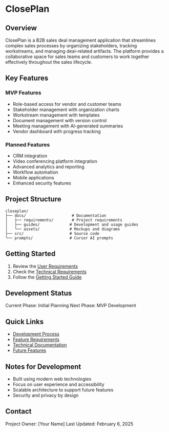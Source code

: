 # ClosePlan

## Overview
ClosePlan is a B2B sales deal management application that streamlines complex sales processes by organizing stakeholders, tracking workstreams, and managing deal-related artifacts. The platform provides a collaborative space for sales teams and customers to work together effectively throughout the sales lifecycle.

## Key Features

### MVP Features
- Role-based access for vendor and customer teams
- Stakeholder management with organization charts
- Workstream management with templates
- Document management with version control
- Meeting management with AI-generated summaries
- Vendor dashboard with progress tracking

### Planned Features
- CRM integration
- Video conferencing platform integration
- Advanced analytics and reporting
- Workflow automation
- Mobile applications
- Enhanced security features

## Project Structure
```
closeplan/
├── docs/                    # Documentation
│   ├── requirements/        # Project requirements
│   ├── guides/             # Development and usage guides
│   └── assets/             # Mockups and diagrams
├── src/                    # Source code
└── prompts/                # Cursor AI prompts
```

## Getting Started
1. Review the [User Requirements](docs/requirements/user-requirements.md)
2. Check the [Technical Requirements](docs/requirements/technical-requirements.md)
3. Follow the [Getting Started Guide](docs/guides/getting-started.md)

## Development Status
Current Phase: Initial Planning
Next Phase: MVP Development

## Quick Links
- [Development Process](docs/guides/development-process.md)
- [Feature Requirements](docs/requirements/user-requirements.md)
- [Technical Documentation](docs/requirements/technical-requirements.md)
- [Future Features](docs/requirements/future-features.md)

## Notes for Development
- Built using modern web technologies
- Focus on user experience and accessibility
- Scalable architecture to support future features
- Security and privacy by design

## Contact
Project Owner: [Your Name]
Last Updated: February 6, 2025